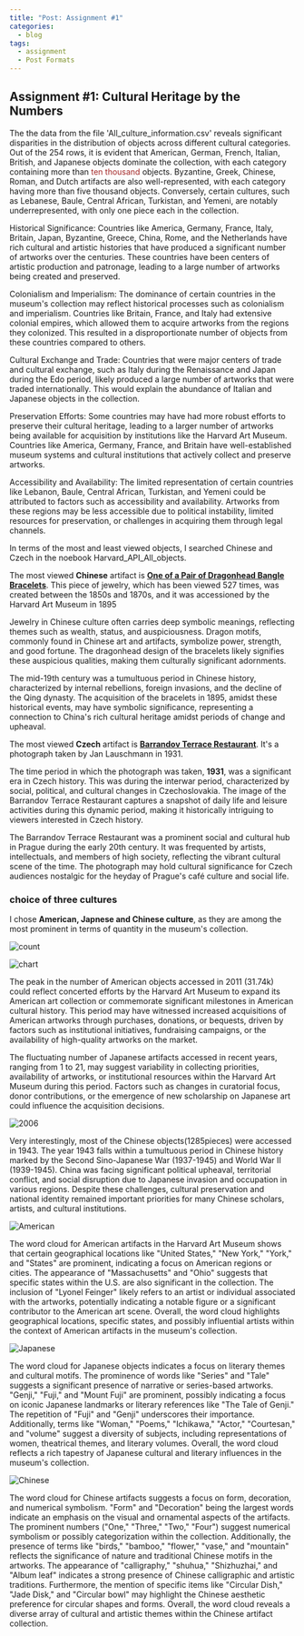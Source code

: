 ```yaml
---
title: "Post: Assignment #1"
categories:
  - blog
tags:
  - assignment
  - Post Formats
---
```


## Assignment #1: Cultural Heritage by the Numbers


The the data from the file 'All_culture_information.csv' reveals significant disparities in the distribution of objects across different cultural categories. Out of the 254 rows, it is evident that American, German, French, Italian, British, and Japanese objects dominate the collection, with each category containing more than <span style="color:brown">ten thousand</span> objects. Byzantine, Greek, Chinese, Roman, and Dutch artifacts are also well-represented, with each category having more than five thousand objects. Conversely, certain cultures, such as Lebanese, Baule, Central African, Turkistan, and Yemeni, are notably underrepresented, with only one piece each in the collection. 

Historical Significance: Countries like America, Germany, France, Italy, Britain, Japan, Byzantine, Greece, China, Rome, and the Netherlands have rich cultural and artistic histories that have produced a significant number of artworks over the centuries. These countries have been centers of artistic production and patronage, leading to a large number of artworks being created and preserved.

Colonialism and Imperialism: The dominance of certain countries in the museum's collection may reflect historical processes such as colonialism and imperialism. Countries like Britain, France, and Italy had extensive colonial empires, which allowed them to acquire artworks from the regions they colonized. This resulted in a disproportionate number of objects from these countries compared to others.

Cultural Exchange and Trade: Countries that were major centers of trade and cultural exchange, such as Italy during the Renaissance and Japan during the Edo period, likely produced a large number of artworks that were traded internationally. This would explain the abundance of Italian and Japanese objects in the collection.

Preservation Efforts: Some countries may have had more robust efforts to preserve their cultural heritage, leading to a larger number of artworks being available for acquisition by institutions like the Harvard Art Museum. Countries like America, Germany, France, and Britain have well-established museum systems and cultural institutions that actively collect and preserve artworks.

Accessibility and Availability: The limited representation of certain countries like Lebanon, Baule, Central African, Turkistan, and Yemeni could be attributed to factors such as accessibility and availability. Artworks from these regions may be less accessible due to political instability, limited resources for preservation, or challenges in acquiring them through legal channels.



In terms of the most and least viewed objects, I searched Chinese and Czech in the noebook Harvard_API_All_objects. 

The most viewed **Chinese** artifact is **[One of a Pair of Dragonhead Bangle Bracelets](https://harvardartmuseums.org/collections/object/232556?position=0)**.
This piece of jewelry, which has been viewed 527 times, was created between the 1850s and 1870s, and it was accessioned by the Harvard Art Museum in 1895

Jewelry in Chinese culture often carries deep symbolic meanings, reflecting themes such as wealth, status, and auspiciousness. Dragon motifs, commonly found in Chinese art and artifacts, symbolize power, strength, and good fortune. The dragonhead design of the bracelets likely signifies these auspicious qualities, making them culturally significant adornments.

The mid-19th century was a tumultuous period in Chinese history, characterized by internal rebellions, foreign invasions, and the decline of the Qing dynasty. The acquisition of the bracelets in 1895, amidst these historical events, may have symbolic significance, representing a connection to China's rich cultural heritage amidst periods of change and upheaval.

The most viewed **Czech** artifact is **[Barrandov Terrace Restaurant](https://harvardartmuseums.org/collections/object/318204?position=0&context=person&id=22140)**.
It's a photograph taken by Jan Lauschmann in 1931.

The time period in which the photograph was taken, **1931**, was a significant era in Czech history. This was during the interwar period, characterized by social, political, and cultural changes in Czechoslovakia. The image of the Barrandov Terrace Restaurant captures a snapshot of daily life and leisure activities during this dynamic period, making it historically intriguing to viewers interested in Czech history.

The Barrandov Terrace Restaurant was a prominent social and cultural hub in Prague during the early 20th century. It was frequented by artists, intellectuals, and members of high society, reflecting the vibrant cultural scene of the time. The photograph may hold cultural significance for Czech audiences nostalgic for the heyday of Prague's café culture and social life.


### choice of three cultures

I chose **American, Japnese and Chinese culture**, as they are among the most prominent in terms of quantity in the museum's collection.

![count](/assets/assignment1/count.jpg)

![chart](/assets/assignment1/chart.jpg)

The peak in the number of American objects accessed in 2011 (31.74k) could reflect concerted efforts by the Harvard Art Museum to expand its American art collection or commemorate significant milestones in American cultural history. This period may have witnessed increased acquisitions of American artworks through purchases, donations, or bequests, driven by factors such as institutional initiatives, fundraising campaigns, or the availability of high-quality artworks on the market.

The fluctuating number of Japanese artifacts accessed in recent years, ranging from 1 to 21, may suggest variability in collecting priorities, availability of artworks, or institutional resources within the Harvard Art Museum during this period. Factors such as changes in curatorial focus, donor contributions, or the emergence of new scholarship on Japanese art could influence the acquisition decisions.

![2006](/assets/assignment1/2006.jpg)

Very interestingly, most of the Chinese objects(1285pieces) were accessed in 1943. The year 1943 falls within a tumultuous period in Chinese history marked by the Second Sino-Japanese War (1937-1945) and World War II (1939-1945). China was facing significant political upheaval, territorial conflict, and social disruption due to Japanese invasion and occupation in various regions. Despite these challenges, cultural preservation and national identity remained important priorities for many Chinese scholars, artists, and cultural institutions.


![American](/assets/assignment1/american.jpg)

The word cloud for American artifacts in the Harvard Art Museum shows that certain geographical locations like "United States," "New York," "York," and "States" are prominent, indicating a focus on American regions or cities. The appearance of "Massachusetts" and "Ohio" suggests that specific states within the U.S. are also significant in the collection. The inclusion of "Lyonel Feinger" likely refers to an artist or individual associated with the artworks, potentially indicating a notable figure or a significant contributor to the American art scene. Overall, the word cloud highlights geographical locations, specific states, and possibly influential artists within the context of American artifacts in the museum's collection.

![Japanese](/assets/assignment1/japanese.jpg)

The word cloud for Japanese objects indicates a focus on literary themes and cultural motifs. The prominence of words like "Series" and "Tale" suggests a significant presence of narrative or series-based artworks. "Genji," "Fuji," and "Mount Fuji" are prominent, possibly indicating a focus on iconic Japanese landmarks or literary references like "The Tale of Genji." The repetition of "Fuji" and "Genji" underscores their importance. Additionally, terms like "Woman," "Poems," "Ichikawa," "Actor," "Courtesan," and "volume" suggest a diversity of subjects, including representations of women, theatrical themes, and literary volumes. Overall, the word cloud reflects a rich tapestry of Japanese cultural and literary influences in the museum's collection.

![Chinese](/assets/assignment1/chinese.jpg)

The word cloud for Chinese artifacts suggests a focus on form, decoration, and numerical symbolism. "Form" and "Decoration" being the largest words indicate an emphasis on the visual and ornamental aspects of the artifacts. The prominent numbers ("One," "Three," "Two," "Four") suggest numerical symbolism or possibly categorization within the collection. Additionally, the presence of terms like "birds," "bamboo," "flower," "vase," and "mountain" reflects the significance of nature and traditional Chinese motifs in the artworks. The appearance of "calligraphy," "shuhua," "Shizhuzhai," and "Album leaf" indicates a strong presence of Chinese calligraphic and artistic traditions. Furthermore, the mention of specific items like "Circular Dish," "Jade Disk," and "Circular bowl" may highlight the Chinese aesthetic preference for circular shapes and forms. Overall, the word cloud reveals a diverse array of cultural and artistic themes within the Chinese artifact collection.

